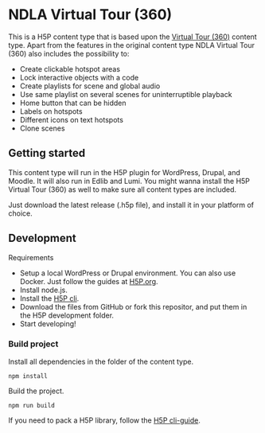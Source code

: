 NDLA Virtual Tour (360)
==========

This is a H5P content type that is based upon the [Virtual Tour (360)](https://h5p.org/virtual-tour-360) content type. Apart from the features in the original content type NDLA Virtual Tour (360) also includes the possibility to:
- Create clickable hotspot areas
- Lock interactive objects with a code
- Create playlists for scene and global audio
- Use same playlist on several scenes for uninterruptible playback
- Home button that can be hidden
- Labels on hotspots
- Different icons on text hotspots
- Clone scenes

## Getting started

This content type will run in the H5P plugin for WordPress, Drupal, and Moodle. It will also run in Edlib and Lumi. You might wanna install the H5P Virtual Tour (360) as well to make sure all content types are included.

Just download the latest release (.h5p file), and install it in your platform of choice.

## Development

Requirements

- Setup a local WordPress or Drupal environment. You can also use Docker. Just follow the guides at [H5P.org](https://h5p.org/development-environment).
- Install node.js.
- Install the [H5P cli](https://h5p.org/h5p-cli-guide).
- Download the files from GitHub or fork this repositor, and put them in the H5P development folder.
- Start developing!

### Build project

Install all dependencies in the folder of the content type.

```
npm install
```

Build the project.

```
npm run build
```
If you need to pack a H5P library, follow the [H5P cli-guide](https://h5p.org/h5p-cli-guide).
